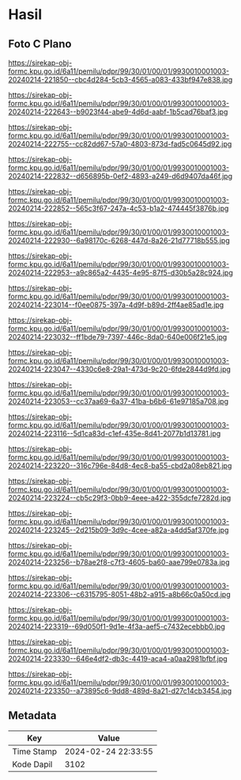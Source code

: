 # Hasil

## Foto C Plano

https://sirekap-obj-formc.kpu.go.id/6a11/pemilu/pdpr/99/30/01/00/01/9930010001003-20240214-221850--cbc4d284-5cb3-4565-a083-433bf947e838.jpg

https://sirekap-obj-formc.kpu.go.id/6a11/pemilu/pdpr/99/30/01/00/01/9930010001003-20240214-222643--b9023f44-abe9-4d6d-aabf-1b5cad76baf3.jpg

https://sirekap-obj-formc.kpu.go.id/6a11/pemilu/pdpr/99/30/01/00/01/9930010001003-20240214-222755--cc82dd67-57a0-4803-873d-fad5c0645d92.jpg

https://sirekap-obj-formc.kpu.go.id/6a11/pemilu/pdpr/99/30/01/00/01/9930010001003-20240214-222832--d656895b-0ef2-4893-a249-d6d9407da46f.jpg

https://sirekap-obj-formc.kpu.go.id/6a11/pemilu/pdpr/99/30/01/00/01/9930010001003-20240214-222852--565c3f67-247a-4c53-b1a2-474445f3876b.jpg

https://sirekap-obj-formc.kpu.go.id/6a11/pemilu/pdpr/99/30/01/00/01/9930010001003-20240214-222930--6a98170c-6268-447d-8a26-21d77718b555.jpg

https://sirekap-obj-formc.kpu.go.id/6a11/pemilu/pdpr/99/30/01/00/01/9930010001003-20240214-222953--a9c865a2-4435-4e95-87f5-d30b5a28c924.jpg

https://sirekap-obj-formc.kpu.go.id/6a11/pemilu/pdpr/99/30/01/00/01/9930010001003-20240214-223014--f0ee0875-397a-4d9f-b89d-2ff4ae85ad1e.jpg

https://sirekap-obj-formc.kpu.go.id/6a11/pemilu/pdpr/99/30/01/00/01/9930010001003-20240214-223032--ff1bde79-7397-446c-8da0-640e006f21e5.jpg

https://sirekap-obj-formc.kpu.go.id/6a11/pemilu/pdpr/99/30/01/00/01/9930010001003-20240214-223047--4330c6e8-29a1-473d-9c20-6fde2844d9fd.jpg

https://sirekap-obj-formc.kpu.go.id/6a11/pemilu/pdpr/99/30/01/00/01/9930010001003-20240214-223053--cc37aa69-6a37-41ba-b6b6-61e97185a708.jpg

https://sirekap-obj-formc.kpu.go.id/6a11/pemilu/pdpr/99/30/01/00/01/9930010001003-20240214-223116--5d1ca83d-c1ef-435e-8d41-2077b1d13781.jpg

https://sirekap-obj-formc.kpu.go.id/6a11/pemilu/pdpr/99/30/01/00/01/9930010001003-20240214-223220--316c796e-84d8-4ec8-ba55-cbd2a08eb821.jpg

https://sirekap-obj-formc.kpu.go.id/6a11/pemilu/pdpr/99/30/01/00/01/9930010001003-20240214-223224--cb5c29f3-0bb9-4eee-a422-355dcfe7282d.jpg

https://sirekap-obj-formc.kpu.go.id/6a11/pemilu/pdpr/99/30/01/00/01/9930010001003-20240214-223245--2d215b09-3d9c-4cee-a82a-a4dd5af370fe.jpg

https://sirekap-obj-formc.kpu.go.id/6a11/pemilu/pdpr/99/30/01/00/01/9930010001003-20240214-223256--b78ae2f8-c7f3-4605-ba60-aae799e0783a.jpg

https://sirekap-obj-formc.kpu.go.id/6a11/pemilu/pdpr/99/30/01/00/01/9930010001003-20240214-223306--c6315795-8051-48b2-a915-a8b66c0a50cd.jpg

https://sirekap-obj-formc.kpu.go.id/6a11/pemilu/pdpr/99/30/01/00/01/9930010001003-20240214-223319--69d050f1-9d1e-4f3a-aef5-c7432ecebbb0.jpg

https://sirekap-obj-formc.kpu.go.id/6a11/pemilu/pdpr/99/30/01/00/01/9930010001003-20240214-223330--646e4df2-db3c-4419-aca4-a0aa2981bfbf.jpg

https://sirekap-obj-formc.kpu.go.id/6a11/pemilu/pdpr/99/30/01/00/01/9930010001003-20240214-223350--a73895c6-9dd8-489d-8a21-d27c14cb3454.jpg


## Metadata

| Key        | Value               |
| ---------- | ------------------- |
| Time Stamp | 2024-02-24 22:33:55 |
| Kode Dapil | 3102                |



